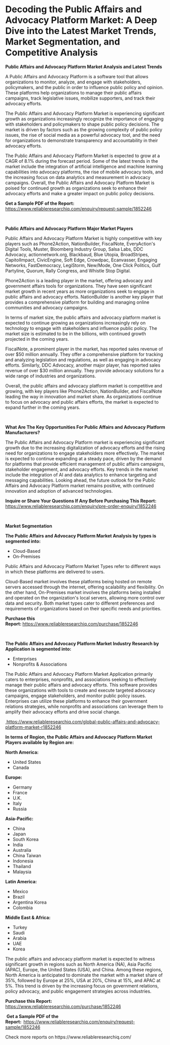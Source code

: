 <p><h1>Decoding the Public Affairs and Advocacy Platform Market: A Deep Dive into the Latest Market Trends, Market Segmentation, and Competitive Analysis</h1></p><p><strong>Public Affairs and Advocacy Platform Market Analysis and Latest Trends</strong></p>
<p><p>A Public Affairs and Advocacy Platform is a software tool that allows organizations to monitor, analyze, and engage with stakeholders, policymakers, and the public in order to influence public policy and opinion. These platforms help organizations to manage their public affairs campaigns, track legislative issues, mobilize supporters, and track their advocacy efforts.</p><p>The Public Affairs and Advocacy Platform Market is experiencing significant growth as organizations increasingly recognize the importance of engaging with stakeholders and policymakers to shape public policy decisions. The market is driven by factors such as the growing complexity of public policy issues, the rise of social media as a powerful advocacy tool, and the need for organizations to demonstrate transparency and accountability in their advocacy efforts.</p><p>The Public Affairs and Advocacy Platform Market is expected to grow at a CAGR of 8.1% during the forecast period. Some of the latest trends in the market include the integration of artificial intelligence and machine learning capabilities into advocacy platforms, the rise of mobile advocacy tools, and the increasing focus on data analytics and measurement in advocacy campaigns. Overall, the Public Affairs and Advocacy Platform Market is poised for continued growth as organizations seek to enhance their advocacy efforts and make a greater impact on public policy decisions.</p></p>
<p><strong>Get a Sample PDF of the Report:&nbsp;</strong> <a href="https://www.reliableresearchiq.com/enquiry/request-sample/1852246">https://www.reliableresearchiq.com/enquiry/request-sample/1852246</a></p>
<p>&nbsp;</p>
<p><strong>Public Affairs and Advocacy Platform Major Market Players</strong></p>
<p><p>Public Affairs and Advocacy Platform Market is highly competitive with key players such as Phone2Action, NationBuilder, FiscalNote, EveryAction's Digital Tools, Muster, Bloomberg Industry Group, Salsa Labs, DDC Advocacy, actionnetwork.org, Blackbaud, Blue Utopia, BroadStripes, CapitolImpact, CivicEngine, Soft Edge, Crowdpac, Ecanvasser, Engaging Networks, FastDemocracy, LegiStorm, New/Mode, One Click Politics, Gulf Partyline, Quorum, Rally Congress, and Whistle Stop Digital.</p><p>Phone2Action is a leading player in the market, offering advocacy and government affairs tools for organizations. They have seen significant market growth in recent years as more organizations seek to engage in public affairs and advocacy efforts. NationBuilder is another key player that provides a comprehensive platform for building and managing online communities and advocacy campaigns.</p><p>In terms of market size, the public affairs and advocacy platform market is expected to continue growing as organizations increasingly rely on technology to engage with stakeholders and influence public policy. The market size is estimated to be in the billions, with continued growth projected in the coming years.</p><p>FiscalNote, a prominent player in the market, has reported sales revenue of over $50 million annually. They offer a comprehensive platform for tracking and analyzing legislation and regulations, as well as engaging in advocacy efforts. Similarly, DDC Advocacy, another major player, has reported sales revenue of over $30 million annually. They provide advocacy solutions for a wide range of industries and organizations.</p><p>Overall, the public affairs and advocacy platform market is competitive and growing, with key players like Phone2Action, NationBuilder, and FiscalNote leading the way in innovation and market share. As organizations continue to focus on advocacy and public affairs efforts, the market is expected to expand further in the coming years.</p></p>
<p>&nbsp;</p>
<p><strong>What Are The Key Opportunities For Public Affairs and Advocacy Platform Manufacturers?</strong></p>
<p><p>The Public Affairs and Advocacy Platform market is experiencing significant growth due to the increasing digitalization of advocacy efforts and the rising need for organizations to engage stakeholders more effectively. The market is expected to continue expanding at a steady pace, driven by the demand for platforms that provide efficient management of public affairs campaigns, stakeholder engagement, and advocacy efforts. Key trends in the market include the integration of AI and data analytics to enhance targeting and messaging capabilities. Looking ahead, the future outlook for the Public Affairs and Advocacy Platform market remains positive, with continued innovation and adoption of advanced technologies.</p></p>
<p><strong>Inquire or Share Your Questions If Any Before Purchasing This Report:</strong> <a href="https://www.reliableresearchiq.com/enquiry/pre-order-enquiry/1852246">https://www.reliableresearchiq.com/enquiry/pre-order-enquiry/1852246</a></p>
<p>&nbsp;</p>
<p><strong>Market Segmentation</strong></p>
<p><strong>The Public Affairs and Advocacy Platform Market Analysis by types is segmented into:</strong></p>
<p><ul><li>Cloud-Based</li><li>On-Premises</li></ul></p>
<p><p>Public Affairs and Advocacy Platform Market Types refer to different ways in which these platforms are delivered to users. </p><p>Cloud-Based market involves these platforms being hosted on remote servers accessed through the internet, offering scalability and flexibility. On the other hand, On-Premises market involves the platforms being installed and operated on the organization's local servers, allowing more control over data and security. Both market types cater to different preferences and requirements of organizations based on their specific needs and priorities.</p></p>
<p><strong>Purchase this Report:&nbsp;</strong><a href="https://www.reliableresearchiq.com/purchase/1852246">https://www.reliableresearchiq.com/purchase/1852246</a></p>
<p>&nbsp;</p>
<p><strong>The Public Affairs and Advocacy Platform Market Industry Research by Application is segmented into:</strong></p>
<p><ul><li>Enterprises</li><li>Nonprofits & Associations</li></ul></p>
<p><p>The Public Affairs and Advocacy Platform Market Application primarily caters to enterprises, nonprofits, and associations seeking to effectively manage their public affairs and advocacy efforts. This software provides these organizations with tools to create and execute targeted advocacy campaigns, engage stakeholders, and monitor public policy issues. Enterprises can utilize these platforms to enhance their government relations strategies, while nonprofits and associations can leverage them to amplify their advocacy efforts and drive social change.</p></p>
<p><a href="https://www.reliableresearchiq.com/global-public-affairs-and-advocacy-platform-market-r1852246">&nbsp;https://www.reliableresearchiq.com/global-public-affairs-and-advocacy-platform-market-r1852246</a></p>
<p><strong>In terms of Region, the Public Affairs and Advocacy Platform Market Players available by Region are:</strong></p>
<p>
    <p> <strong> North America: </strong>
        <ul>
            <li>United States</li>
            <li>Canada</li>
        </ul>
        </p> 
    <p> <strong> Europe: </strong>
        <ul>
            <li>Germany</li>
            <li>France</li>
            <li>U.K.</li>
            <li>Italy</li>
            <li>Russia</li>
        </ul>
        </p> 
    <p> <strong> Asia-Pacific: </strong>
        <ul>
            <li>China</li>
            <li>Japan</li>
            <li>South Korea</li>
            <li>India</li>
            <li>Australia</li>
            <li>China Taiwan</li>
            <li>Indonesia</li>
            <li>Thailand</li>
            <li>Malaysia</li>
        </ul>
        </p> 
    <p> <strong> Latin America: </strong>
        <ul>
            <li>Mexico</li>
            <li>Brazil</li>
            <li>Argentina Korea</li>
            <li>Colombia</li>
        </ul>
        </p> 
    <p> <strong> Middle East & Africa: </strong>
        <ul>
            <li>Turkey</li>
            <li>Saudi</li>
            <li>Arabia</li>
            <li>UAE</li>
            <li>Korea</li>
        </ul>
    </p>
    </p>
<p><p>The public affairs and advocacy platform market is expected to witness significant growth in regions such as North America (NA), Asia Pacific (APAC), Europe, the United States (USA), and China. Among these regions, North America is anticipated to dominate the market with a market share of 35%, followed by Europe at 25%, USA at 20%, China at 15%, and APAC at 5%. This trend is driven by the increasing focus on government relations, policy advocacy, and public engagement strategies across industries.</p></p>
<p><strong>Purchase this Report: </strong><a href="https://www.reliableresearchiq.com/purchase/1852246">https://www.reliableresearchiq.com/purchase/1852246</a></p>
<p>&nbsp;<strong>Get a Sample PDF of the Report:&nbsp;&nbsp;</strong><a href="https://www.reliableresearchiq.com/enquiry/request-sample/1852246">https://www.reliableresearchiq.com/enquiry/request-sample/1852246</a></p>
<p><strong></strong></p>
<p>Check more reports on https://www.reliableresearchiq.com/</p>